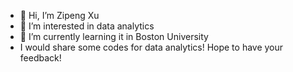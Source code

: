 - 👋 Hi, I’m Zipeng Xu
- 👀 I’m interested in data analytics
- 🌱 I’m currently learning it in Boston University
- I would share some codes for data analytics! Hope to have your feedback!

<!---
I would share some codes for data analytics! Hope to get your feedback!
--->

